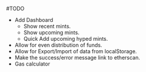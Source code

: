#TODO
* Add Dashboard
  * Show recent mints.
  * Show upcoming mints.
  * Quick Add upcoming hyped mints.
* Allow for even distribution of funds.
* Allow for Export/Import of data from localStorage.
* Make the success/error message link to etherscan.
* Gas calculator